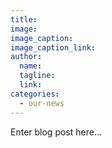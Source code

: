 ```yaml
---
title:
image:
image_caption:
image_caption_link:
author:
  name:
  tagline:
  link:
categories:
  - our-news
---
```


Enter blog post here...
